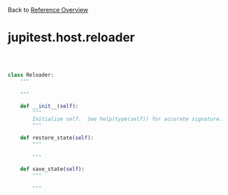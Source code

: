 
Back to [Reference Overview](https://github.com/pyrustic/jupitest/blob/master/docs/reference/README.md)

# jupitest.host.reloader



<br>


```python

class Reloader:
    """
    
    """

    def __init__(self):
        """
        Initialize self.  See help(type(self)) for accurate signature.
        """

    def restore_state(self):
        """
        
        """

    def save_state(self):
        """
        
        """

```

